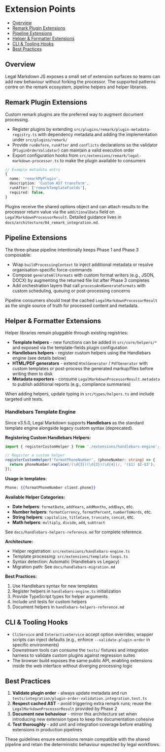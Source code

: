 # Extension Points <!-- omit in toc -->

- [Overview](#overview)
- [Remark Plugin Extensions](#remark-plugin-extensions)
- [Pipeline Extensions](#pipeline-extensions)
- [Helper & Formatter Extensions](#helper--formatter-extensions)
- [CLI & Tooling Hooks](#cli--tooling-hooks)
- [Best Practices](#best-practices)

## Overview

Legal Markdown JS exposes a small set of extension surfaces so teams can add new
behaviour without forking the processor. The supported patterns centre on the
remark ecosystem, pipeline helpers and helper libraries.

## Remark Plugin Extensions

Custom remark plugins are the preferred way to augment document processing.

- Register plugins by extending `src/plugins/remark/plugin-metadata-registry.ts`
  with dependency metadata and adding the implementation under
  `src/plugins/remark/`
- Provide `runBefore`, `runAfter` and `conflicts` declarations so the validator
  (`PluginOrderValidator`) can maintain a valid execution order
- Export configuration hooks from
  `src/extensions/remark/legal-markdown-processor.ts` to make the plugin
  available to consumers

```typescript
// Example metadata entry
{
  name: 'remarkMyPlugin',
  description: 'Custom AST transform',
  runAfter: ['remarkTemplateFields'],
  required: false,
}
```

Plugins receive the shared options object and can attach results to the
processor return value via the `additionalData` field on
`LegalMarkdownProcessorResult`. Detailed guidance lives in
`docs/architecture/04_remark_integration.md`.

## Pipeline Extensions

The three-phase pipeline intentionally keeps Phase 1 and Phase 3 composable:

- Wrap `buildProcessingContext` to inject additional metadata or resolve
  organisation-specific force-commands
- Compose `generateAllFormats` with custom format writers (e.g., JSON, DOCX) by
  augmenting the returned file list after Phase 3 completes
- Add orchestration layers that call `processAndGenerateFormats` with custom
  scheduling, queuing or post-processing concerns

Pipeline consumers should treat the cached `LegalMarkdownProcessorResult` as the
single source of truth for processed content and metadata.

## Helper & Formatter Extensions

Helper libraries remain pluggable through existing registries:

- **Template helpers** - new functions can be added in `src/core/helpers/*` and
  exposed via the template-fields plugin configuration
- **Handlebars helpers** - register custom helpers using the Handlebars engine
  (see details below)
- **HTML/PDF generators** - extend `HtmlGenerator` / `PdfGenerator` with custom
  templates or post-process the generated markup/files before writing them to
  disk
- **Metadata exporters** - consume `LegalMarkdownProcessorResult.metadata` to
  publish additional reports (e.g., compliance summaries)

When adding helpers, update typing in `src/types/helpers.ts` and include
targeted unit tests.

### Handlebars Template Engine

Since v3.5.0, Legal Markdown supports **Handlebars** as the standard template
engine alongside legacy custom syntax (deprecated).

**Registering Custom Handlebars Helpers:**

```typescript
import { registerCustomHelper } from './extensions/handlebars-engine';

// Register a custom helper
registerCustomHelper('formatPhoneNumber', (phoneNumber: string) => {
  return phoneNumber.replace(/(\d{3})(\d{3})(\d{4})/, '($1) $2-$3');
});
```

**Usage in templates:**

```handlebars
Phone: {{formatPhoneNumber client.phone}}
```

**Available Helper Categories:**

- **Date helpers**: `formatDate`, `addYears`, `addMonths`, `addDays`, etc.
- **Number helpers**: `formatCurrency`, `formatPercent`, `numberToWords`, etc.
- **String helpers**: `capitalize`, `titleCase`, `truncate`, `concat`, etc.
- **Math helpers**: `multiply`, `divide`, `add`, `subtract`

See `docs/handlebars-helpers-reference.md` for complete reference.

**Architecture:**

- Helper registration: `src/extensions/handlebars-engine.ts`
- Template processing: `src/extensions/template-loops.ts`
- Syntax detection: Automatic (Handlebars vs Legacy)
- Migration path: See `docs/handlebars-migration.md`

**Best Practices:**

1. Use Handlebars syntax for new templates
2. Register helpers in `handlebars-engine.ts` initialization
3. Provide TypeScript types for helper arguments
4. Include unit tests for custom helpers
5. Document helpers in `handlebars-helpers-reference.md`

## CLI & Tooling Hooks

- `CliService` and `InteractiveService` accept option overrides; wrapper scripts
  can inject defaults (e.g., enforce `--validate-plugin-order` in specific
  environments)
- Downstream tools can consume the `tests/` fixtures and integration harness to
  validate custom plugins against regression suites
- The browser build exposes the same public API, enabling extensions inside the
  web interface without diverging processing logic

## Best Practices

1. **Validate plugin order** - always update metadata and run
   `tests/integration/plugin-order-validation.integration.test.ts`
2. **Respect cached AST** - avoid triggering extra remark runs; reuse the
   `LegalMarkdownProcessorResult` provided by Phase 2
3. **Document new behaviour** - mirror this architecture set when introducing
   new extension types to keep the documentation cohesive
4. **Test thoroughly** - add unit and integration coverage before enabling
   extensions in production pipelines

These guidelines ensure extensions remain compatible with the shared pipeline
and retain the deterministic behaviour expected by legal workflows.
